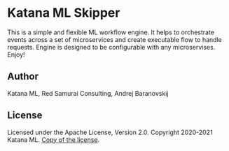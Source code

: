 # Katana ML Skipper
This is a simple and flexible ML workflow engine. It helps to orchestrate events across a set of microservices and create executable flow to handle requests. Engine is designed to be configurable with any microservises. Enjoy!

## Author

Katana ML, Red Samurai Consulting, Andrej Baranovskij

## License

Licensed under the Apache License, Version 2.0. Copyright 2020-2021 Katana ML. [Copy of the license](https://github.com/katanaml/katana-pipeline/blob/master/LICENSE).
